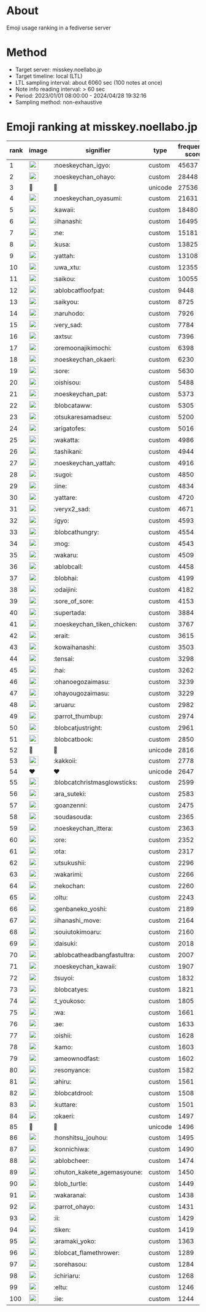 # About
Emoji usage ranking in a fediverse server

# Method
- Target server: misskey.noellabo.jp
- Target timeline: local (LTL)
- LTL sampling interval: about 6060 sec (100 notes at once)
- Note info reading interval: > 60 sec
- Period: 2023/01/01 08:00:00 - 2024/04/28 19:32:16 
- Sampling method: non-exhaustive

# Emoji ranking at misskey.noellabo.jp

|rank|image|signifier|type|frequency score|
|----|----|----|----|----|
|1|<img height="24" src="https://misskey.noellabo.jp/emoji/noeskeychan_igyo.webp">|:noeskeychan_igyo:|custom|45637|
|2|<img height="24" src="https://misskey.noellabo.jp/emoji/noeskeychan_ohayo.webp">|:noeskeychan_ohayo:|custom|28448|
|3|🎉|🎉|unicode|27536|
|4|<img height="24" src="https://misskey.noellabo.jp/emoji/noeskeychan_oyasumi.webp">|:noeskeychan_oyasumi:|custom|21631|
|5|<img height="24" src="https://misskey.noellabo.jp/emoji/kawaii.webp">|:kawaii:|custom|18480|
|6|<img height="24" src="https://misskey.noellabo.jp/emoji/iihanashi.webp">|:iihanashi:|custom|16495|
|7|<img height="24" src="https://misskey.noellabo.jp/emoji/ne.webp">|:ne:|custom|15181|
|8|<img height="24" src="https://misskey.noellabo.jp/emoji/kusa.webp">|:kusa:|custom|13825|
|9|<img height="24" src="https://misskey.noellabo.jp/emoji/yattah.webp">|:yattah:|custom|13108|
|10|<img height="24" src="https://misskey.noellabo.jp/emoji/uwa_xtu.webp">|:uwa_xtu:|custom|12355|
|11|<img height="24" src="https://misskey.noellabo.jp/emoji/saikou.webp">|:saikou:|custom|10055|
|12|<img height="24" src="https://misskey.noellabo.jp/emoji/ablobcatfloofpat.webp">|:ablobcatfloofpat:|custom|9448|
|13|<img height="24" src="https://misskey.noellabo.jp/emoji/saikyou.webp">|:saikyou:|custom|8725|
|14|<img height="24" src="https://misskey.noellabo.jp/emoji/naruhodo.webp">|:naruhodo:|custom|7926|
|15|<img height="24" src="https://misskey.noellabo.jp/emoji/very_sad.webp">|:very_sad:|custom|7784|
|16|<img height="24" src="https://misskey.noellabo.jp/emoji/axtsu.webp">|:axtsu:|custom|7396|
|17|<img height="24" src="https://misskey.noellabo.jp/emoji/oremoonajikimochi.webp">|:oremoonajikimochi:|custom|6398|
|18|<img height="24" src="https://misskey.noellabo.jp/emoji/noeskeychan_okaeri.webp">|:noeskeychan_okaeri:|custom|6230|
|19|<img height="24" src="https://misskey.noellabo.jp/emoji/sore.webp">|:sore:|custom|5630|
|20|<img height="24" src="https://misskey.noellabo.jp/emoji/oishisou.webp">|:oishisou:|custom|5488|
|21|<img height="24" src="https://misskey.noellabo.jp/emoji/noeskeychan_pat.webp">|:noeskeychan_pat:|custom|5373|
|22|<img height="24" src="https://misskey.noellabo.jp/emoji/blobcataww.webp">|:blobcataww:|custom|5305|
|23|<img height="24" src="https://misskey.noellabo.jp/emoji/otsukaresamadseu.webp">|:otsukaresamadseu:|custom|5200|
|24|<img height="24" src="https://misskey.noellabo.jp/emoji/arigatofes.webp">|:arigatofes:|custom|5016|
|25|<img height="24" src="https://misskey.noellabo.jp/emoji/wakatta.webp">|:wakatta:|custom|4986|
|26|<img height="24" src="https://misskey.noellabo.jp/emoji/tashikani.webp">|:tashikani:|custom|4944|
|27|<img height="24" src="https://misskey.noellabo.jp/emoji/noeskeychan_yattah.webp">|:noeskeychan_yattah:|custom|4916|
|28|<img height="24" src="https://misskey.noellabo.jp/emoji/sugoi.webp">|:sugoi:|custom|4850|
|29|<img height="24" src="https://misskey.noellabo.jp/emoji/iine.webp">|:iine:|custom|4834|
|30|<img height="24" src="https://misskey.noellabo.jp/emoji/yattare.webp">|:yattare:|custom|4720|
|31|<img height="24" src="https://misskey.noellabo.jp/emoji/veryx2_sad.webp">|:veryx2_sad:|custom|4671|
|32|<img height="24" src="https://misskey.noellabo.jp/emoji/igyo.webp">|:igyo:|custom|4593|
|33|<img height="24" src="https://misskey.noellabo.jp/emoji/blobcathungry.webp">|:blobcathungry:|custom|4554|
|34|<img height="24" src="https://misskey.noellabo.jp/emoji/mog.webp">|:mog:|custom|4543|
|35|<img height="24" src="https://misskey.noellabo.jp/emoji/wakaru.webp">|:wakaru:|custom|4509|
|36|<img height="24" src="https://misskey.noellabo.jp/emoji/ablobcall.webp">|:ablobcall:|custom|4458|
|37|<img height="24" src="https://misskey.noellabo.jp/emoji/blobhai.webp">|:blobhai:|custom|4199|
|38|<img height="24" src="https://misskey.noellabo.jp/emoji/odaijini.webp">|:odaijini:|custom|4182|
|39|<img height="24" src="https://misskey.noellabo.jp/emoji/sore_of_sore.webp">|:sore_of_sore:|custom|4153|
|40|<img height="24" src="https://misskey.noellabo.jp/emoji/supertada.webp">|:supertada:|custom|3884|
|41|<img height="24" src="https://misskey.noellabo.jp/emoji/noeskeychan_tiken_chicken.webp">|:noeskeychan_tiken_chicken:|custom|3767|
|42|<img height="24" src="https://misskey.noellabo.jp/emoji/erait.webp">|:erait:|custom|3615|
|43|<img height="24" src="https://misskey.noellabo.jp/emoji/kowaihanashi.webp">|:kowaihanashi:|custom|3503|
|44|<img height="24" src="https://misskey.noellabo.jp/emoji/tensai.webp">|:tensai:|custom|3298|
|45|<img height="24" src="https://misskey.noellabo.jp/emoji/hai.webp">|:hai:|custom|3262|
|46|<img height="24" src="https://misskey.noellabo.jp/emoji/ohanoegozaimasu.webp">|:ohanoegozaimasu:|custom|3239|
|47|<img height="24" src="https://misskey.noellabo.jp/emoji/ohayougozaimasu.webp">|:ohayougozaimasu:|custom|3229|
|48|<img height="24" src="https://misskey.noellabo.jp/emoji/aruaru.webp">|:aruaru:|custom|2982|
|49|<img height="24" src="https://misskey.noellabo.jp/emoji/parrot_thumbup.webp">|:parrot_thumbup:|custom|2974|
|50|<img height="24" src="https://misskey.noellabo.jp/emoji/blobcatjustright.webp">|:blobcatjustright:|custom|2961|
|51|<img height="24" src="https://misskey.noellabo.jp/emoji/blobcatbook.webp">|:blobcatbook:|custom|2850|
|52|🍗|🍗|unicode|2816|
|53|<img height="24" src="https://misskey.noellabo.jp/emoji/kakkoii.webp">|:kakkoii:|custom|2778|
|54|❤|❤|unicode|2647|
|55|<img height="24" src="https://misskey.noellabo.jp/emoji/blobcatchristmasglowsticks.webp">|:blobcatchristmasglowsticks:|custom|2599|
|56|<img height="24" src="https://misskey.noellabo.jp/emoji/ara_suteki.webp">|:ara_suteki:|custom|2583|
|57|<img height="24" src="https://misskey.noellabo.jp/emoji/goanzenni.webp">|:goanzenni:|custom|2475|
|58|<img height="24" src="https://misskey.noellabo.jp/emoji/soudasouda.webp">|:soudasouda:|custom|2365|
|59|<img height="24" src="https://misskey.noellabo.jp/emoji/noeskeychan_ittera.webp">|:noeskeychan_ittera:|custom|2363|
|60|<img height="24" src="https://misskey.noellabo.jp/emoji/ore.webp">|:ore:|custom|2352|
|61|<img height="24" src="https://misskey.noellabo.jp/emoji/ota.webp">|:ota:|custom|2317|
|62|<img height="24" src="https://misskey.noellabo.jp/emoji/utsukushii.webp">|:utsukushii:|custom|2296|
|63|<img height="24" src="https://misskey.noellabo.jp/emoji/wakarimi.webp">|:wakarimi:|custom|2266|
|64|<img height="24" src="https://misskey.noellabo.jp/emoji/nekochan.webp">|:nekochan:|custom|2260|
|65|<img height="24" src="https://misskey.noellabo.jp/emoji/oltu.webp">|:oltu:|custom|2243|
|66|<img height="24" src="https://misskey.noellabo.jp/emoji/genbaneko_yoshi.webp">|:genbaneko_yoshi:|custom|2189|
|67|<img height="24" src="https://misskey.noellabo.jp/emoji/iihanashi_move.webp">|:iihanashi_move:|custom|2164|
|68|<img height="24" src="https://misskey.noellabo.jp/emoji/souiutokimoaru.webp">|:souiutokimoaru:|custom|2160|
|69|<img height="24" src="https://misskey.noellabo.jp/emoji/daisuki.webp">|:daisuki:|custom|2018|
|70|<img height="24" src="https://misskey.noellabo.jp/emoji/ablobcatheadbangfastultra.webp">|:ablobcatheadbangfastultra:|custom|2007|
|71|<img height="24" src="https://misskey.noellabo.jp/emoji/noeskeychan_kawaii.webp">|:noeskeychan_kawaii:|custom|1907|
|72|<img height="24" src="https://misskey.noellabo.jp/emoji/tsuyoi.webp">|:tsuyoi:|custom|1832|
|73|<img height="24" src="https://misskey.noellabo.jp/emoji/blobcatyes.webp">|:blobcatyes:|custom|1821|
|74|<img height="24" src="https://misskey.noellabo.jp/emoji/t_youkoso.webp">|:t_youkoso:|custom|1805|
|75|<img height="24" src="https://misskey.noellabo.jp/emoji/wa.webp">|:wa:|custom|1661|
|76|<img height="24" src="https://misskey.noellabo.jp/emoji/ae.webp">|:ae:|custom|1633|
|77|<img height="24" src="https://misskey.noellabo.jp/emoji/oishii.webp">|:oishii:|custom|1628|
|78|<img height="24" src="https://misskey.noellabo.jp/emoji/kamo.webp">|:kamo:|custom|1603|
|79|<img height="24" src="https://misskey.noellabo.jp/emoji/ameownodfast.webp">|:ameownodfast:|custom|1602|
|80|<img height="24" src="https://misskey.noellabo.jp/emoji/resonyance.webp">|:resonyance:|custom|1582|
|81|<img height="24" src="https://misskey.noellabo.jp/emoji/ahiru.webp">|:ahiru:|custom|1561|
|82|<img height="24" src="https://misskey.noellabo.jp/emoji/blobcatdrool.webp">|:blobcatdrool:|custom|1508|
|83|<img height="24" src="https://misskey.noellabo.jp/emoji/kuttare.webp">|:kuttare:|custom|1501|
|84|<img height="24" src="https://misskey.noellabo.jp/emoji/okaeri.webp">|:okaeri:|custom|1497|
|85|👀|👀|unicode|1496|
|86|<img height="24" src="https://misskey.noellabo.jp/emoji/honshitsu_jouhou.webp">|:honshitsu_jouhou:|custom|1495|
|87|<img height="24" src="https://misskey.noellabo.jp/emoji/konnichiwa.webp">|:konnichiwa:|custom|1490|
|88|<img height="24" src="https://misskey.noellabo.jp/emoji/ablobcheer.webp">|:ablobcheer:|custom|1474|
|89|<img height="24" src="https://misskey.noellabo.jp/emoji/ohuton_kakete_agemasyoune.webp">|:ohuton_kakete_agemasyoune:|custom|1450|
|90|<img height="24" src="https://misskey.noellabo.jp/emoji/blob_turtle.webp">|:blob_turtle:|custom|1449|
|91|<img height="24" src="https://misskey.noellabo.jp/emoji/wakaranai.webp">|:wakaranai:|custom|1438|
|92|<img height="24" src="https://misskey.noellabo.jp/emoji/parrot_ohayo.webp">|:parrot_ohayo:|custom|1431|
|93|<img height="24" src="https://misskey.noellabo.jp/emoji/ii.webp">|:ii:|custom|1429|
|94|<img height="24" src="https://misskey.noellabo.jp/emoji/tiken.webp">|:tiken:|custom|1419|
|95|<img height="24" src="https://misskey.noellabo.jp/emoji/aramaki_yoko.webp">|:aramaki_yoko:|custom|1363|
|96|<img height="24" src="https://misskey.noellabo.jp/emoji/blobcat_flamethrower.webp">|:blobcat_flamethrower:|custom|1289|
|97|<img height="24" src="https://misskey.noellabo.jp/emoji/sorehasou.webp">|:sorehasou:|custom|1284|
|98|<img height="24" src="https://misskey.noellabo.jp/emoji/ichiriaru.webp">|:ichiriaru:|custom|1268|
|99|<img height="24" src="https://misskey.noellabo.jp/emoji/eltu.webp">|:eltu:|custom|1246|
|100|<img height="24" src="https://misskey.noellabo.jp/emoji/iie.webp">|:iie:|custom|1244|
